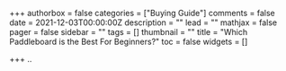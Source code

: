 +++
authorbox = false
categories = ["Buying Guide"]
comments = false
date = 2021-12-03T00:00:00Z
description = ""
lead = ""
mathjax = false
pager = false
sidebar = ""
tags = []
thumbnail = ""
title = "Which Paddleboard is the Best For Beginners?"
toc = false
widgets = []

+++
..